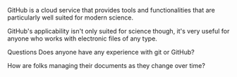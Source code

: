 


GitHub is a cloud service that provides tools and functionalities that are particularly well suited for modern science.

GitHub's applicability isn't only suited for science though, it's very useful for anyone who works with electronic files of any type.






Questions
Does anyone have any experience with git or GitHub?

How are folks managing their documents as they change over time?

